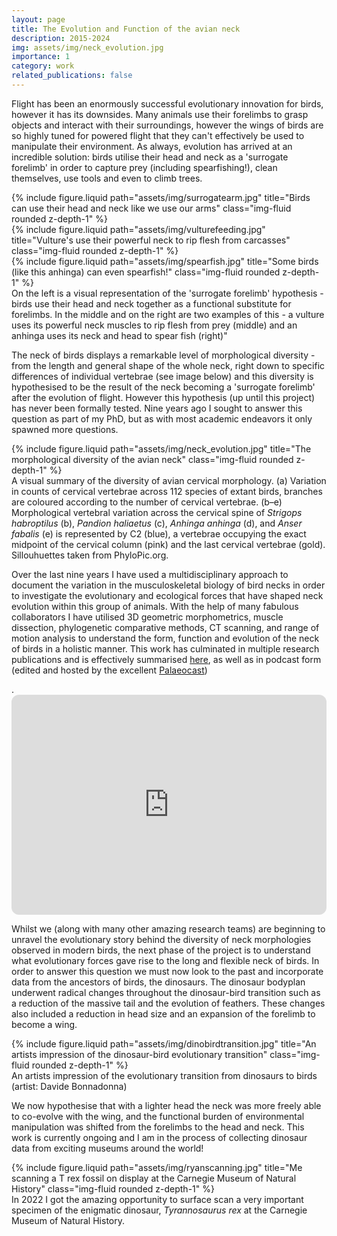```yaml
---
layout: page
title: The Evolution and Function of the avian neck
description: 2015-2024
img: assets/img/neck_evolution.jpg
importance: 1
category: work
related_publications: false
---
```


<p>Flight has been an enormously successful evolutionary innovation for birds, however it has its downsides. Many animals use their forelimbs to grasp objects and interact with their surroundings, however the wings of birds are so highly tuned for powered flight that they can't effectively be used to manipulate their environment. As always, evolution has arrived at an incredible solution: birds utilise their head and neck as a 'surrogate forelimb' in order to capture prey (including spearfishing!), clean themselves, use tools and even to climb trees.</p>

<div class="row">
    <div class="col-sm mt-3 mt-md-0">
        {% include figure.liquid path="assets/img/surrogatearm.jpg" title="Birds can use their head and neck like we use our arms" class="img-fluid rounded z-depth-1" %}
    </div>
    <div class="col-sm mt-3 mt-md-0">
        {% include figure.liquid path="assets/img/vulturefeeding.jpg" title="Vulture's use their powerful neck to rip flesh from carcasses" class="img-fluid rounded z-depth-1" %}
    </div>
    <div class="col-sm mt-3 mt-md-0">
        {% include figure.liquid path="assets/img/spearfish.jpg" title="Some birds (like this anhinga) can even spearfish!" class="img-fluid rounded z-depth-1" %}
    </div>
</div>
<div class="caption">
    On the left is a visual representation of the 'surrogate forelimb' hypothesis - birds use their head and neck together as a functional substitute for forelimbs. In the middle and on the right are two examples of this - a vulture uses its powerful neck muscles to rip flesh from prey (middle) and an anhinga uses its neck and head to spear fish (right)"
</div>

<p>The neck of birds displays a remarkable level of morphological diversity - from the length and general shape of the whole neck, right down to specific differences of individual vertebrae (see image below) and this diversity is hypothesised to be the result of the neck becoming a 'surrogate forelimb' after the evolution of flight. However this hypothesis (up until this project) has never been formally tested. Nine years ago I sought to answer this question as part of my PhD, but as with most academic endeavors it only spawned more questions. </p>

<div class="row">
    <div class="col-sm mt-3 mt-md-0">
        {% include figure.liquid path="assets/img/neck_evolution.jpg" title="The morphological diversity of the avian neck" class="img-fluid rounded z-depth-1" %}
    </div>
</div>
<div class="caption">
    A visual summary of the diversity of avian cervical morphology. (a) Variation in counts of cervical vertebrae across 112 species of extant birds, branches are coloured according to the number of cervical vertebrae. (b–e) Morphological vertebral variation across the cervical spine of <i>Strigops habroptilus</i> (b), <i>Pandion haliaetus</i> (c), <i>Anhinga anhinga</i> (d), and <i>Anser fabalis</i> (e) is represented by C2 (blue), a vertebrae occupying the exact midpoint of the cervical column (pink) and the last cervical vertebrae (gold). Sillouhuettes taken from PhyloPic.org.
</div>

<p>Over the last nine years I have used a multidisciplinary approach to document the variation in the musculoskeletal biology of bird necks in order to investigate the evolutionary and ecological forces that have shaped neck evolution within this group of animals. With the help of many fabulous collaborators I have utilised 3D geometric morphometrics, muscle dissection, phylogenetic comparative methods, CT scanning, and range of motion analysis to understand the form, function and evolution of the neck of birds in a holistic manner. This work has culminated in multiple research publications and is effectively summarised <a href="https://onlinelibrary.wiley.com/doi/full/10.1002/jmor.21638">here</a>, as well as in podcast form (edited and hosted by the excellent <a href="https://www.palaeocast.com/bird-necks/">Palaeocast</a>)</p>.

<iframe style="border-radius:12px" src="https://open.spotify.com/embed/episode/1vuPXUWjJSMLhqZqAwWgpi?utm_source=generator" width="100%" height="352" frameBorder="0" allowfullscreen="" allow="autoplay; clipboard-write; encrypted-media; fullscreen; picture-in-picture" loading="lazy"></iframe>

<p>Whilst we (along with many other amazing research teams) are beginning to unravel the evolutionary story behind the diversity of neck morphologies observed in modern birds, the next phase of the project is to understand what evolutionary forces gave rise to the long and flexible neck of birds. In order to answer this question we must now look to the past and incorporate data from the ancestors of birds, the dinosaurs. The dinosaur bodyplan underwent radical changes throughout the dinosaur-bird transition such as a reduction of the massive tail and the evolution of feathers. These changes also included a reduction in head size and an expansion of the forelimb to become a wing.</p> 

<div class="row">
    <div class="col-sm mt-3 mt-md-0">
        {% include figure.liquid path="assets/img/dinobirdtransition.jpg" title="An artists impression of the dinosaur-bird evolutionary transition" class="img-fluid rounded z-depth-1" %}
    </div>
</div>
<div class="caption">
    An artists impression of the evolutionary transition from dinosaurs to birds (artist: Davide Bonnadonna)
</div>

<p>We now hypothesise that with a lighter head the neck was more freely able to co-evolve with the wing, and the functional burden of environmental manipulation was shifted from the forelimbs to the head and neck. This work is currently ongoing and I am in the process of collecting dinosaur data from exciting museums around the world!</p>

<div class="row">
    <div class="col-sm mt-3 mt-md-0">
        {% include figure.liquid path="assets/img/ryanscanning.jpg" title="Me scanning a T rex fossil on display at the Carnegie Museum of Natural History" class="img-fluid rounded z-depth-1" %}
    </div>
</div>
<div class="caption">
    In 2022 I got the amazing opportunity to surface scan a very important specimen of the enigmatic dinosaur, <i>Tyrannosaurus rex</i> at the Carnegie Museum of Natural History.
</div>